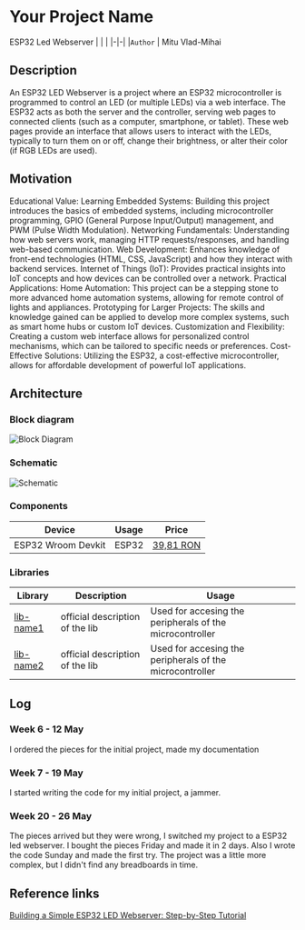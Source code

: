 # Your Project Name
ESP32 Led Webserver
| | |
|-|-|
|`Author` | Mitu Vlad-Mihai

## Description
An ESP32 LED Webserver is a project where an ESP32 microcontroller is programmed to control an LED (or multiple LEDs) via a web interface. The ESP32 acts as both the server and the controller, serving web pages to connected clients (such as a computer, smartphone, or tablet). These web pages provide an interface that allows users to interact with the LEDs, typically to turn them on or off, change their brightness, or alter their color (if RGB LEDs are used).
## Motivation
Educational Value:
Learning Embedded Systems: Building this project introduces the basics of embedded systems, including microcontroller programming, GPIO (General Purpose Input/Output) management, and PWM (Pulse Width Modulation).
Networking Fundamentals: Understanding how web servers work, managing HTTP requests/responses, and handling web-based communication.
Web Development: Enhances knowledge of front-end technologies (HTML, CSS, JavaScript) and how they interact with backend services.
Internet of Things (IoT): Provides practical insights into IoT concepts and how devices can be controlled over a network.
Practical Applications:
Home Automation: This project can be a stepping stone to more advanced home automation systems, allowing for remote control of lights and appliances.
Prototyping for Larger Projects: The skills and knowledge gained can be applied to develop more complex systems, such as smart home hubs or custom IoT devices.
Customization and Flexibility: Creating a custom web interface allows for personalized control mechanisms, which can be tailored to specific needs or preferences.
Cost-Effective Solutions: Utilizing the ESP32, a cost-effective microcontroller, allows for affordable development of powerful IoT applications.
## Architecture

### Block diagram

<!-- Make sure the path to the picture is correct -->
![Block Diagram](schematics/block_diagram.png)

### Schematic

![Schematic](schematics/kicad_schematic.png)

### Components


<!-- This is just an example, fill in with your actual components -->

| Device | Usage | Price |
|--------|--------|-------|
| ESP32 Wroom Devkit | ESP32 | [39,81 RON](https://www.sigmanortec.ro/placa-dezvoltare-esp32-cu-wifi-si-bluetooth?gad_source=1&gclid=EAIaIQobChMIqLqF6u6rhgMVC7CDBx13rwrIEAQYASABEgJvBPD_BwE) |


### Libraries

<!-- This is just an example, fill in the table with your actual components -->

| Library | Description | Usage |
|---------|-------------|-------|
| [lib-name1](link-to-lib) | official description of the lib | Used for accesing the peripherals of the microcontroller  |
| [lib-name2](link-to-lib) | official description of the lib | Used for accesing the peripherals of the microcontroller  |

## Log

<!-- write every week your progress here -->

### Week 6 - 12 May
I ordered the pieces for the initial project, made my documentation
### Week 7 - 19 May
I started writing the code for my initial project, a jammer.
### Week 20 - 26 May
The pieces arrived but they were wrong, I switched my project to a ESP32  led webserver. I bought the pieces Friday and made it in 2 days. Also I wrote the code Sunday and made the first try. The project was a little more complex, but I didn't find any breadboards in time.

## Reference links

<!-- Fill in with appropriate links and link titles -->



[Building a Simple ESP32 LED Webserver: Step-by-Step Tutorial](https://circuitdigest.com/microcontroller-projects/building-diy-led-webserver-with-esp32)

